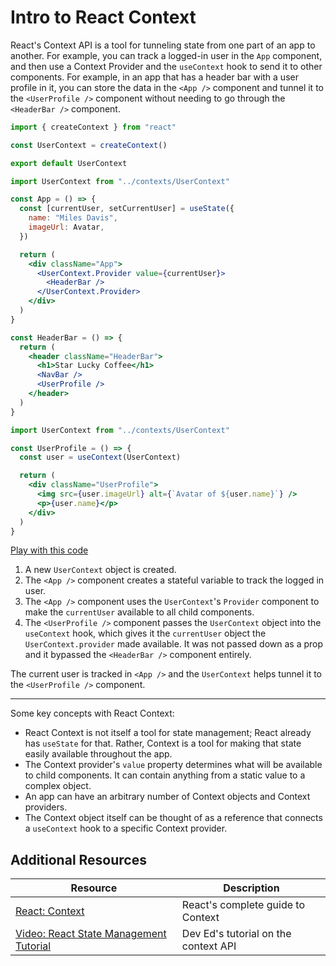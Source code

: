 # Intro to React Context

React's Context API is a tool for tunneling state from one part of an app to another. For example, you can track a logged-in user in the `App` component, and then use a Context Provider and the `useContext` hook to send it to other components. For example, in an app that has a header bar with a user profile in it, you can store the data in the `<App />` component and tunnel it to the `<UserProfile />` component without needing to go through the `<HeaderBar />` component.

```jsx
import { createContext } from "react"

const UserContext = createContext()

export default UserContext
```

```jsx
import UserContext from "../contexts/UserContext"

const App = () => {
  const [currentUser, setCurrentUser] = useState({
    name: "Miles Davis",
    imageUrl: Avatar,
  })

  return (
    <div className="App">
      <UserContext.Provider value={currentUser}>
        <HeaderBar />
      </UserContext.Provider>
    </div>
  )
}
```

```jsx
const HeaderBar = () => {
  return (
    <header className="HeaderBar">
      <h1>Star Lucky Coffee</h1>
      <NavBar />
      <UserProfile />
    </header>
  )
}
```

```jsx
import UserContext from "../contexts/UserContext"

const UserProfile = () => {
  const user = useContext(UserContext)

  return (
    <div className="UserProfile">
      <img src={user.imageUrl} alt={`Avatar of ${user.name}`} />
      <p>{user.name}</p>
    </div>
  )
}
```

[Play with this code](https://codesandbox.io/s/angry-cache-wqbkf)

1. A new `UserContext` object is created.
2. The `<App />` component creates a stateful variable to track the logged in user.
3. The `<App />` component uses the `UserContext`'s `Provider` component to make the `currentUser` available to all child components.
4. The `<UserProfile />` component passes the `UserContext` object into the `useContext` hook, which gives it the `currentUser` object the `UserContext.provider` made available. It was not passed down as a prop and it bypassed the `<HeaderBar />` component entirely.

The current user is tracked in `<App />` and the `UserContext` helps tunnel it to the `<UserProfile />` component.

---

Some key concepts with React Context:

* React Context is not itself a tool for state management; React already has `useState` for that. Rather, Context is a tool for making that state easily available throughout the app.
* The Context provider's `value` property determines what will be available to child components. It can contain anything from a static value to a complex object.
* An app can have an arbitrary number of Context objects and Context providers.
* The Context object itself can be thought of as a reference that connects a `useContext` hook to a specific Context provider.

## Additional Resources

| Resource | Description |
| --- | --- |
| [React: Context](https://reactwithhooks.netlify.app/docs/context.html) | React's complete guide to Context |
| [Video: React State Management Tutorial](https://www.youtube.com/watch?v=35lXWvCuM8o) | Dev Ed's tutorial on the context API |
